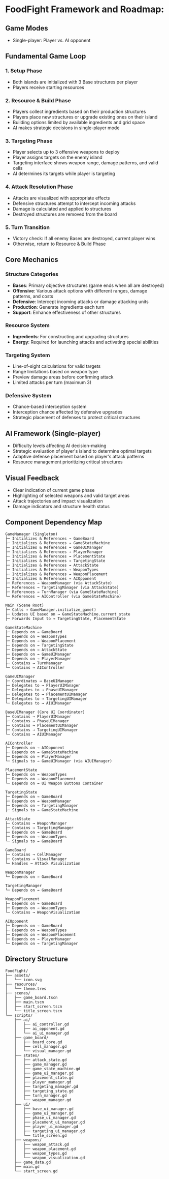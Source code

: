 #  FoodFight Framework and Roadmap:

## Game Modes
- Single-player: Player vs. AI opponent

## Fundamental Game Loop

### 1. Setup Phase
- Both islands are initialized with 3 Base structures per player
- Players receive starting resources

### 2. Resource & Build Phase
- Players collect ingredients based on their production structures
- Players place new structures or upgrade existing ones on their island
- Building options limited by available ingredients and grid space
- AI makes strategic decisions in single-player mode

### 3. Targeting Phase
- Player selects up to 3 offensive weapons to deploy
- Player assigns targets on the enemy island
- Targeting interface shows weapon range, damage patterns, and valid cells
- AI determines its targets while player is targeting

### 4. Attack Resolution Phase
- Attacks are visualized with appropriate effects
- Defensive structures attempt to intercept incoming attacks
- Damage is calculated and applied to structures
- Destroyed structures are removed from the board

### 5. Turn Transition
- Victory check: If all enemy Bases are destroyed, current player wins
- Otherwise, return to Resource & Build Phase

## Core Mechanics

### Structure Categories
- **Bases**: Primary objective structures (game ends when all are destroyed)
- **Offensive**: Various attack options with different ranges, damage patterns, and costs
- **Defensive**: Intercept incoming attacks or damage attacking units
- **Production**: Generate ingredients each turn
- **Support**: Enhance effectiveness of other structures

### Resource System
- **Ingredients**: For constructing and upgrading structures
- **Energy**: Required for launching attacks and activating special abilities

### Targeting System
- Line-of-sight calculations for valid targets
- Range limitations based on weapon type
- Preview damage areas before confirming attack
- Limited attacks per turn (maximum 3)

### Defensive System
- Chance-based interception system
- Interception chance affected by defensive upgrades
- Strategic placement of defenses to protect critical structures

## AI Framework (Single-player)
- Difficulty levels affecting AI decision-making
- Strategic evaluation of player's island to determine optimal targets
- Adaptive defense placement based on player's attack patterns
- Resource management prioritizing critical structures

## Visual Feedback
- Clear indication of current game phase
- Highlighting of selected weapons and valid target areas
- Attack trajectories and impact visualization
- Damage indicators and structure health status

## Component Dependency Map

```
GameManager (Singleton)
├─ Initializes & References → GameBoard
├─ Initializes & References → GameStateMachine
├─ Initializes & References → GameUIManager
├─ Initializes & References → PlayerManager
├─ Initializes & References → PlacementState
├─ Initializes & References → TargetingState
├─ Initializes & References → AttackState
├─ Initializes & References → WeaponTypes
├─ Initializes & References → WeaponPlacement
├─ Initializes & References → AIOpponent
├─ References → WeaponManager (via AttackState)
├─ References → TargetingManager (via AttackState)
├─ References → TurnManager (via GameStateMachine)
└─ References → AIController (via GameStateMachine)

Main (Scene Root)
├─ Calls → GameManager.initialize_game()
├─ Updates UI based on → GameStateMachine.current_state
├─ Forwards Input to → TargetingState, PlacementState

GameStateMachine
├─ Depends on → GameBoard
├─ Depends on → WeaponTypes
├─ Depends on → WeaponPlacement
├─ Depends on → TargetingState
├─ Depends on → AttackState
├─ Depends on → GameUIManager
├─ Depends on → PlayerManager
├─ Contains → TurnManager
└─ Contains → AIController

GameUIManager
├─ Coordinates → BaseUIManager
├─ Delegates to → PlayerUIManager
├─ Delegates to → PhaseUIManager
├─ Delegates to → PlacementUIManager
├─ Delegates to → TargetingUIManager
└─ Delegates to → AIUIManager

BaseUIManager (Core UI Coordinator)
├─ Contains → PlayerUIManager
├─ Contains → PhaseUIManager
├─ Contains → PlacementUIManager
├─ Contains → TargetingUIManager
└─ Contains → AIUIManager

AIController
├─ Depends on → AIOpponent
├─ Depends on → GameStateMachine
├─ Depends on → PlayerManager
└─ Signals to → GameUIManager (via AIUIManager)

PlacementState
├─ Depends on → WeaponTypes
├─ Depends on → WeaponPlacement
└─ Depends on → UI Weapon Buttons Container

TargetingState
├─ Depends on → GameBoard
├─ Depends on → WeaponManager
├─ Depends on → TargetingManager
├─ Signals to → GameStateMachine

AttackState
├─ Contains → WeaponManager
├─ Contains → TargetingManager
├─ Depends on → GameBoard
├─ Depends on → WeaponTypes
└─ Signals to → GameBoard

GameBoard
├─ Contains → CellManager
├─ Contains → VisualManager
└─ Handles → Attack Visualization

WeaponManager
└─ Depends on → GameBoard

TargetingManager
└─ Depends on → GameBoard

WeaponPlacement
├─ Depends on → GameBoard
├─ Depends on → WeaponTypes
└─ Contains → WeaponVisualization

AIOpponent
├─ Depends on → GameBoard
├─ Depends on → WeaponTypes
├─ Depends on → WeaponPlacement
├─ Depends on → PlayerManager
└─ Depends on → TargetingManager
```

## Directory Structure

```
FoodFight/
├── assets/
│   └── icon.svg
├── resources/
│   └── theme.tres
├── scenes/
│   ├── game_board.tscn
│   ├── main.tscn
│   ├── start_screen.tscn
│   └── title_screen.tscn
└── scripts/
    ├── ai/
    │   ├── ai_controller.gd
    │   ├── ai_opponent.gd
    │   └── ai_ui_manager.gd
    ├── game_board/
    │   ├── board_core.gd
    │   ├── cell_manager.gd
    │   └── visual_manager.gd
    ├── states/
    │   ├── attack_state.gd
    │   ├── game_manager.gd
    │   ├── game_state_machine.gd
    │   ├── game_ui_manager.gd
    │   ├── placement_state.gd
    │   ├── player_manager.gd
    │   ├── targeting_manager.gd
    │   ├── targeting_state.gd
    │   ├── turn_manager.gd
    │   └── weapon_manager.gd
    ├── ui/
    │   ├── base_ui_manager.gd
    │   ├── game_ui_manager.gd
    │   ├── phase_ui_manager.gd
    │   ├── placement_ui_manager.gd
    │   ├── player_ui_manager.gd
    │   ├── targeting_ui_manager.gd
    │   └── title_screen.gd
    ├── weapons/
    │   ├── weapon_attack.gd
    │   ├── weapon_placement.gd
    │   ├── weapon_types.gd
    │   └── weapon_visualization.gd
    ├── game_data.gd
    ├── main.gd
    └── start_screen.gd
```